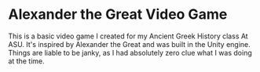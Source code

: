 # Alexander the Great Video Game
This is a basic video game I created for my Ancient Greek History class At ASU. It's inspired by Alexander the Great and was built in the Unity engine. Things are liable to be janky, as I had absolutely zero clue what I was doing at the time.
